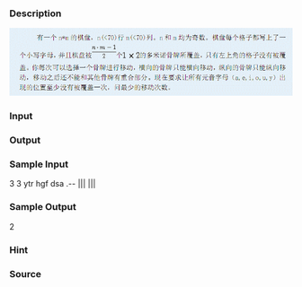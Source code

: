 
### Description
![](/JudgeOnline/upload/201212/1.jpg)

### Input

### Output

### Sample Input
3 3
ytr
hgf
dsa
.--
|||
|||

### Sample Output
2
### Hint

### Source
